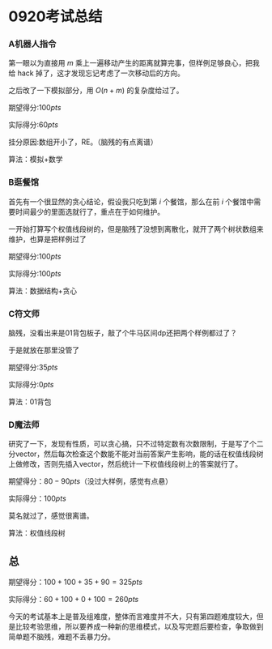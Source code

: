 # 0920考试总结
### A机器人指令
第一眼以为直接用 $m$ 乘上一遍移动产生的距离就算完事，但样例足够良心，把我给 hack 掉了，这才发现忘记考虑了一次移动后的方向。

之后改了一下模拟部分，用 $O(n + m)$ 的复杂度给过了。

期望得分:$100pts$

实际得分:$60pts$

挂分原因:数组开小了，RE。（脑残的有点离谱）

算法：模拟+数学
### B逛餐馆
首先有一个很显然的贪心结论，假设我只吃到第 $i$ 个餐馆，那么在前 $i$ 个餐馆中需要时间最少的里面选就行了，重点在于如何维护。

一开始打算写个权值线段树的，但是脑残了没想到离散化，就开了两个树状数组来维护，也算是把样例过了

期望得分:$100pts$

实际得分:$100pts$

算法：数据结构+贪心

### C符文师
脑残，没看出来是01背包板子，敲了个牛马区间dp还把两个样例都过了？

于是就放在那里没管了

期望得分:$35pts$

实际得分:$0pts$

算法：01背包

### D魔法师
研究了一下，发现有性质，可以贪心搞，只不过特定数有次数限制，于是写了个二分vector，然后每次检查这个数能不能对当前答案产生影响，能的话在权值线段树上做修改，否则先插入vector，然后统计一下权值线段树上的答案就行了。

期望得分：$80-90pts$（没过大样例，感觉有点悬）

实际得分：$100pts$

莫名就过了，感觉很离谱。

算法：权值线段树

## 总
期望得分：$100 + 100 + 35 + 90 = 325pts$

实际得分：$60 + 100 + 0 + 100 = 260pts$

今天的考试基本上是普及组难度，整体而言难度并不大，只有第四题难度较大，但是比较考验思维，所以要养成一种新的思维模式，以及写完题后要检查，争取做到简单题不脑残，难题不丢暴力分。